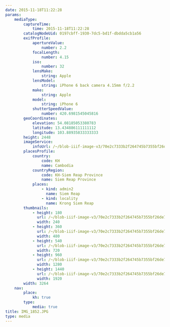 ```yaml
---
date: 2015-11-18T11:22:28
params:
    mediaType:
        captureTime:
            time: 2015-11-18T11:22:28
        catalogNodeUid: 0197cbff-1930-7dc5-bd1f-dbdda5cb1a56
        exifProfile:
            apertureValue:
                number: 2.2
            focalLength:
                number: 4.15
            iso:
                number: 32
            lensMake:
                string: Apple
            lensModel:
                string: iPhone 6 back camera 4.15mm f/2.2
            make:
                string: Apple
            model:
                string: iPhone 6
            shutterSpeedValue:
                number: 420.6981545045816
        geoCoordinates:
            elevation: 54.08185053380783
            latitude: 13.434886111111112
            longitude: 103.88935833333333
        height: 2448
        imageService:
            infoUrl: /~/blob-iiif-image-v3/70e2c7333b2f264745b7355bf26de738439da176a87fd79dfea293801a13a342/info.json
        placesProfile:
            country:
                code: KH
                name: Cambodia
            countryRegion:
                code: KH-Siem Reap Province
                name: Siem Reap Province
            places:
                - kind: admin2
                  name: Siem Reap
                - kind: locality
                  name: Krong Siem Reap
        thumbnails:
            - height: 180
              url: /~/blob-iiif-image-v3/70e2c7333b2f264745b7355bf26de738439da176a87fd79dfea293801a13a342/full/240%2C180/0/default.jpg
              width: 240
            - height: 360
              url: /~/blob-iiif-image-v3/70e2c7333b2f264745b7355bf26de738439da176a87fd79dfea293801a13a342/full/480%2C360/0/default.jpg
              width: 480
            - height: 540
              url: /~/blob-iiif-image-v3/70e2c7333b2f264745b7355bf26de738439da176a87fd79dfea293801a13a342/full/720%2C540/0/default.jpg
              width: 720
            - height: 960
              url: /~/blob-iiif-image-v3/70e2c7333b2f264745b7355bf26de738439da176a87fd79dfea293801a13a342/full/1280%2C960/0/default.jpg
              width: 1280
            - height: 1440
              url: /~/blob-iiif-image-v3/70e2c7333b2f264745b7355bf26de738439da176a87fd79dfea293801a13a342/full/1920%2C1440/0/default.jpg
              width: 1920
        width: 3264
    nav:
        place:
            kh: true
        type:
            media: true
title: IMG_1852.JPG
type: media
---
```

